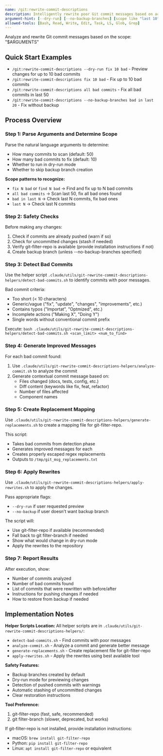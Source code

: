 ```yaml
---
name: /git:rewrite-commit-descriptions
description: Intelligently rewrite poor Git commit messages based on actual code changes
argument-hint: [--dry-run] [--no-backup-branches] [scope like "last 10", "fix 10 bad", "all bad commits"]
allowed-tools: [Bash, Read, Write, Edit, Task, LS, Glob, Grep]
---
```


Analyze and rewrite Git commit messages based on the scope: "$ARGUMENTS"

## Quick Start Examples
- `/git:rewrite-commit-descriptions --dry-run fix 10 bad` - Preview changes for up to 10 bad commits
- `/git:rewrite-commit-descriptions fix 10 bad` - Fix up to 10 bad commits
- `/git:rewrite-commit-descriptions all bad commits` - Fix all bad commits in last 50
- `/git:rewrite-commit-descriptions --no-backup-branches bad in last 20` - Fix without backup

## Process Overview

### Step 1: Parse Arguments and Determine Scope
Parse the natural language arguments to determine:
- How many commits to scan (default: 50)
- How many bad commits to fix (default: 10)
- Whether to run in dry-run mode
- Whether to skip backup branch creation

**Scope patterns to recognize:**
- `fix N bad` or `find N bad` → Find and fix up to N bad commits
- `all bad commits` → Scan last 50, fix all bad ones found
- `bad in last N` → Check last N commits, fix bad ones
- `last N` → Check last N commits

### Step 2: Safety Checks
Before making any changes:
1. Check if commits are already pushed (warn if so)
2. Check for uncommitted changes (stash if needed)
3. Verify git-filter-repo is available (provide installation instructions if not)
4. Create backup branch (unless --no-backup-branches specified)

### Step 3: Detect Bad Commits
Use the helper script `.claude/utils/git-rewrite-commit-descriptions-helpers/detect-bad-commits.sh` to identify commits with poor messages.

Bad commit criteria:
- Too short (< 10 characters)
- Generic/vague ("fix", "update", "changes", "improvements", etc.)
- Contains typos ("Importat", "Optmized", etc.)
- Incomplete actions ("Making X", "Doing Y")
- Single words without conventional commit prefix

Execute: `bash .claude/utils/git-rewrite-commit-descriptions-helpers/detect-bad-commits.sh <scan_limit> <num_to_find>`

### Step 4: Generate Improved Messages
For each bad commit found:
1. Use `.claude/utils/git-rewrite-commit-descriptions-helpers/analyze-commit.sh` to analyze the commit
2. Generate contextual commit message based on:
   - Files changed (docs, tests, config, etc.)
   - Diff content (keywords like fix, feat, refactor)
   - Number of files affected
   - Component names

### Step 5: Create Replacement Mapping
Use `.claude/utils/git-rewrite-commit-descriptions-helpers/generate-replacements.sh` to create a mapping file for git-filter-repo.

This script:
- Takes bad commits from detection phase
- Generates improved messages for each
- Creates properly escaped regex replacements
- Outputs to `/tmp/git_msg_replacements.txt`

### Step 6: Apply Rewrites
Use `.claude/utils/git-rewrite-commit-descriptions-helpers/apply-rewrites.sh` to apply the changes.

Pass appropriate flags:
- `--dry-run` if user requested preview
- `--no-backup` if user doesn't want backup branch

The script will:
- Use git-filter-repo if available (recommended)
- Fall back to git filter-branch if needed
- Show what would change in dry-run mode
- Apply the rewrites to the repository

### Step 7: Report Results
After execution, show:
- Number of commits analyzed
- Number of bad commits found
- List of commits that were rewritten with before/after
- Instructions for pushing changes if needed
- How to restore from backup if needed

## Implementation Notes

**Helper Scripts Location:**
All helper scripts are in `.claude/utils/git-rewrite-commit-descriptions-helpers/`:
- `detect-bad-commits.sh` - Find commits with poor messages
- `analyze-commit.sh` - Analyze a commit and generate better message
- `generate-replacements.sh` - Create replacement file for git-filter-repo
- `apply-rewrites.sh` - Apply the rewrites using best available tool

**Safety Features:**
- Backup branches created by default
- Dry-run mode for previewing changes
- Detection of pushed commits with warnings
- Automatic stashing of uncommitted changes
- Clear restoration instructions

**Tool Preference:**
1. git-filter-repo (fast, safe, recommended)
2. git filter-branch (slower, deprecated, but works)

If git-filter-repo is not installed, provide installation instructions:
- macOS: `brew install git-filter-repo`
- Python: `pip install git-filter-repo`
- Linux: `apt install git-filter-repo` or equivalent